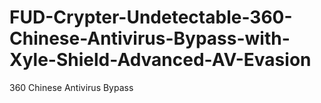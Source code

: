 # FUD-Crypter-Undetectable-360-Chinese-Antivirus-Bypass-with-Xyle-Shield-Advanced-AV-Evasion
360 Chinese Antivirus Bypass
